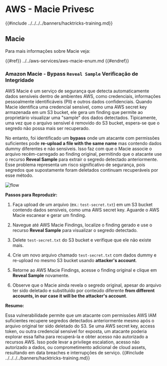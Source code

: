 # AWS - Macie Privesc

{{#include ../../../../banners/hacktricks-training.md}}

## Macie

Para mais informações sobre Macie veja:

{{#ref}}
../../aws-services/aws-macie-enum.md
{{#endref}}

### Amazon Macie - Bypass `Reveal Sample` Verificação de Integridade

AWS Macie é um serviço de segurança que detecta automaticamente dados sensíveis dentro de ambientes AWS, como credenciais, informações pessoalmente identificáveis (PII) e outros dados confidenciais. Quando Macie identifica uma credencial sensível, como uma AWS secret key armazenada em um S3 bucket, ele gera um finding que permite ao proprietário visualizar uma "sample" dos dados detectados. Tipicamente, uma vez que o arquivo sensível é removido do S3 bucket, espera-se que o segredo não possa mais ser recuperado.

No entanto, foi identificado um **bypass** onde um atacante com permissões suficientes pode **re-upload a file with the same name** mas contendo dados dummy diferentes e não sensíveis. Isso faz com que o Macie associe o arquivo recém-carregado ao finding original, permitindo que o atacante use o recurso **Reveal Sample** para extrair o segredo detectado anteriormente. Esse problema representa um risco significativo de segurança, pois segredos que supostamente foram deletados continuam recuperáveis por esse método.

![flow](https://github.com/user-attachments/assets/7b83f2d3-1690-41f1-98cc-05ccd0154a66)

**Passos para Reproduzir:**

1. Faça upload de um arquivo (ex.: `test-secret.txt`) em um S3 bucket contendo dados sensíveis, como uma AWS secret key. Aguarde o AWS Macie escanear e gerar um finding.

2. Navegue até AWS Macie Findings, localize o finding gerado e use o recurso **Reveal Sample** para visualizar o segredo detectado.

3. Delete `test-secret.txt` do S3 bucket e verifique que ele não existe mais.

4. Crie um novo arquivo chamado `test-secret.txt` com dados dummy e re-upload no mesmo S3 bucket usando **attacker's account**.

5. Retorne ao AWS Macie Findings, acesse o finding original e clique em **Reveal Sample** novamente.

6. Observe que o Macie ainda revela o segredo original, apesar do arquivo ter sido deletado e substituído por conteúdo diferente **from different accounts, in our case it will be the attacker's account**.

**Resumo:**

Essa vulnerabilidade permite que um atacante com permissões AWS IAM suficientes recupere segredos detectados anteriormente mesmo após o arquivo original ter sido deletado do S3. Se uma AWS secret key, access token, ou outra credencial sensível for exposta, um atacante poderia explorar essa falha para recuperá-la e obter acesso não autorizado a recursos AWS. Isso pode levar a privilege escalation, acesso não autorizado a dados, ou comprometimento adicional de cloud assets, resultando em data breaches e interrupções de serviço.
{{#include ../../../../banners/hacktricks-training.md}}
